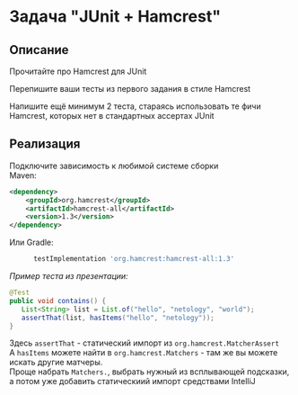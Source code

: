 # Задача "JUnit + Hamcrest"

## Описание
Прочитайте про Hamcrest для JUnit

Перепишите ваши тесты из первого задания в стиле Hamcrest

Напишите ещё минимум 2 теста, стараясь использовать те фичи Hamcrest, которых нет в стандартных ассертах JUnit

## Реализация
Подключите зависимость к любимой системе сборки  
Maven:  
```xml
<dependency>
    <groupId>org.hamcrest</groupId>
    <artifactId>hamcrest-all</artifactId>
    <version>1.3</version>
</dependency>
```
Или Gradle:
```gradle
      testImplementation 'org.hamcrest:hamcrest-all:1.3'
```

*Пример теста из презентации:*
```java
@Test
public void contains() {
   List<String> list = List.of("hello", "netology", "world");
   assertThat(list, hasItems("hello", "netology"));
}
```

Здесь `assertThat` - статический импорт из `org.hamcrest.MatcherAssert`  
А `hasItems` можете найти в `org.hamcrest.Matchers` - там же вы можете искать другие матчеры.   
Проще набрать `Matchers.`, выбрать нужный из всплывающей подсказки, а потом уже добавить статическиий импорт средствами IntelliJ
